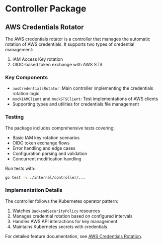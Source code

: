 # Controller Package

## AWS Credentials Rotator

The AWS credentials rotator is a controller that manages the automatic rotation of AWS credentials. It supports two types of credential management:

1. IAM Access Key rotation
2. OIDC-based token exchange with AWS STS

### Key Components

- `awsCredentialsRotator`: Main controller implementing the credentials rotation logic
- `mockIAMClient` and `mockSTSClient`: Test implementations of AWS clients
- Supporting types and utilities for credentials file management

### Testing

The package includes comprehensive tests covering:
- Basic IAM key rotation scenarios
- OIDC token exchange flows
- Error handling and edge cases
- Configuration parsing and validation
- Concurrent modification handling

Run tests with:
```bash
go test -v ./internal/controller/...
```

### Implementation Details

The controller follows the Kubernetes operator pattern:
1. Watches `BackendSecurityPolicy` resources
2. Manages credential rotation based on configured intervals
3. Handles AWS API interactions for key management
4. Maintains Kubernetes secrets with credentials

For detailed feature documentation, see [AWS Credentials Rotation](../../docs/features/aws-credentials-rotation.md). 
